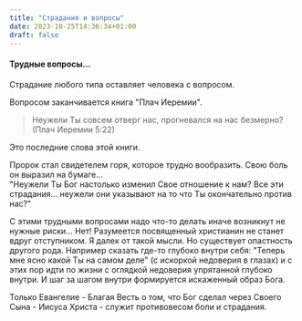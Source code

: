 ```yaml
---
title: "Страдания и вопросы"
date: 2023-10-25T14:36:34+01:00
draft: false
---
```


#### Трудные вопросы... 

Страдание любого типа оставляет человека с вопросом. 

Вопросом заканчивается книга "Плач Иеремии". 

> Неужели Ты совсем отверг нас, прогневался на нас безмерно? (Плач Иеремии 5:22) 

Это последние слова этой книги.

Пророк стал свидетелем горя, которое трудно вообразить. Свою боль он выразил на бумаге...  
"Неужели Ты Бог настолько изменил Свое отношение к нам? Все эти страдания... неужели они указывают на то что Ты окончательно против нас?" 

С этими трудными вопросами надо что-то делать иначе возникнут не нужные риски... Нет! Разумеется посвященный христианин не станет вдруг отступником. Я далек от такой мысли. Но существует опастность другого рода. Например сказать где-то глубоко внутри себя: "Теперь мне ясно какой Ты на самом деле" (с искоркой недоверия в глазах) и с этих пор идти по жизни с оглядкой недоверия упрятанной глубоко внутри. И шаг за шагом внутри формируется искаженный образ Бога. 


Только Евангелие - Благая Весть о том, что Бог сделал через Своего Сына - Иисуса Христа - служит противовесом боли и страдания.


 
